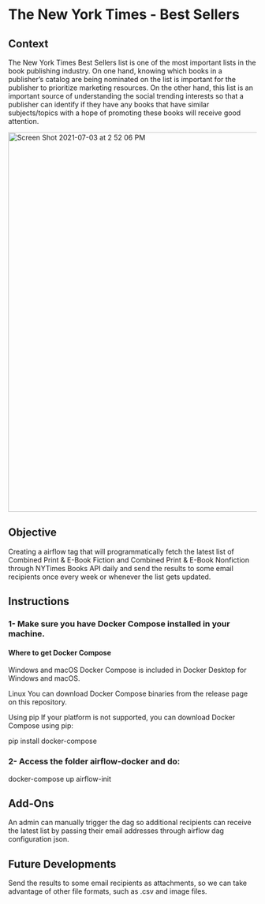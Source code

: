 # The New York Times - Best Sellers

## Context

The New York Times Best Sellers list is one of the most important lists in the book publishing industry. On one hand, knowing which books in a publisher’s catalog are being nominated on the list is important for the publisher to prioritize marketing resources. On the other hand, this list is an important source of understanding the social trending interests so that a publisher can identify if they have any books that have similar subjects/topics with a hope of promoting these books will receive good attention. 

<img width="770" alt="Screen Shot 2021-07-03 at 2 52 06 PM" src="https://user-images.githubusercontent.com/60671004/124364248-3d3d1c00-dc0e-11eb-8094-1fc2ee902b1c.png">

## Objective

Creating a airflow tag that will programmatically fetch the latest list of Combined Print & E-Book Fiction and Combined Print & E-Book Nonfiction through NYTimes Books API daily and send the results to some email recipients once every week or whenever the list gets updated.

## Instructions

### 1- Make sure you have Docker Compose installed in your machine.

#### Where to get Docker Compose
Windows and macOS
Docker Compose is included in Docker Desktop for Windows and macOS.

Linux
You can download Docker Compose binaries from the release page on this repository.

Using pip
If your platform is not supported, you can download Docker Compose using pip:

pip install docker-compose

### 2- Access the folder airflow-docker and do:
docker-compose up airflow-init


## Add-Ons

An admin can manually trigger the dag so additional recipients can receive the latest list by passing their email addresses through airflow dag configuration json.

## Future Developments

Send the results to some email recipients as attachments, so we can take advantage of other file formats, such as .csv and image files.


